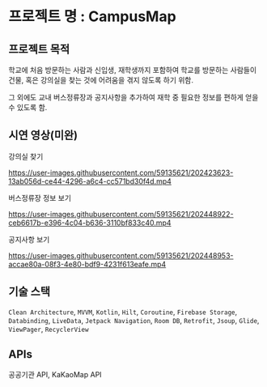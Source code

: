 # 프로젝트 명 : CampusMap

## 프로젝트 목적

  학교에 처음 방문하는 사람과 신입생, 재학생까지 포함하여 학교를 방문하는 사람들이 건물, 혹은 강의실을 찾는 것에 어려움을 겪지 않도록 하기 위함.
  
  그 외에도 교내 버스정류장과 공지사항을 추가하여 재학 중 필요한 정보를 편하게 얻을 수 있도록 함.
  
  
  
## 시연 영상(미완)

강의실 찾기

https://user-images.githubusercontent.com/59135621/202423623-13ab056d-ce44-4296-a6c4-cc571bd30f4d.mp4

버스정류장 정보 보기

https://user-images.githubusercontent.com/59135621/202448922-ceb6617b-e396-4c04-b636-3110bf833c40.mp4

공지사항 보기

https://user-images.githubusercontent.com/59135621/202448953-accae80a-08f3-4e80-bdf9-4231f613eafe.mp4

## 기술 스택
`Clean Architecture`, `MVVM`, `Kotlin`, `Hilt`, `Coroutine`, `Firebase Storage`, `Databinding`, `LiveData`, `Jetpack Navigation`, `Room DB`, `Retrofit`,
`Jsoup`, `Glide`, `ViewPager`, `RecyclerView`

## APIs
공공기관 API, KaKaoMap API
